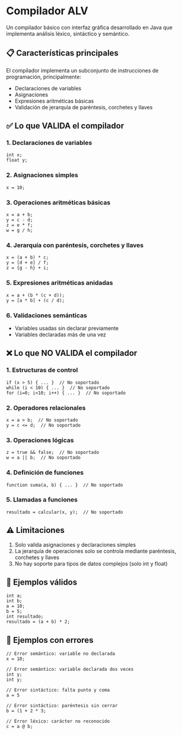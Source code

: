 # Compilador ALV

Un compilador básico con interfaz gráfica desarrollado en Java que implementa análisis léxico, sintáctico y semántico.

## 📋 Características principales

El compilador implementa un subconjunto de instrucciones de programación, principalmente:

- Declaraciones de variables
- Asignaciones
- Expresiones aritméticas básicas
- Validación de jerarquía de paréntesis, corchetes y llaves

## ✅ Lo que VALIDA el compilador

### 1. Declaraciones de variables

```
int x;
float y;
```

### 2. Asignaciones simples

```
x = 10;
```

### 3. Operaciones aritméticas básicas

```
x = a + b;
y = c - d;
z = e * f;
w = g / h;
```

### 4. Jerarquía con paréntesis, corchetes y llaves

```
x = (a + b) * c;
y = [d + e] / f;
z = {g - h} + i;
```

### 5. Expresiones aritméticas anidadas

```
x = a + (b * (c + d));
y = [a * b] + (c / d);
```

### 6. Validaciones semánticas

- Variables usadas sin declarar previamente
- Variables declaradas más de una vez

## ❌ Lo que NO VALIDA el compilador

### 1. Estructuras de control

```
if (x > 5) { ... }  // No soportado
while (i < 10) { ... }  // No soportado
for (i=0; i<10; i++) { ... }  // No soportado
```

### 2. Operadores relacionales

```
x = a > b;  // No soportado
y = c <= d;  // No soportado
```

### 3. Operaciones lógicas

```
z = true && false;  // No soportado
w = a || b;  // No soportado
```

### 4. Definición de funciones

```
function suma(a, b) { ... }  // No soportado
```

### 5. Llamadas a funciones

```
resultado = calcular(x, y);  // No soportado
```

## ⚠️ Limitaciones

1. Solo valida asignaciones y declaraciones simples
2. La jerarquía de operaciones solo se controla mediante paréntesis, corchetes y llaves
3. No hay soporte para tipos de datos complejos (solo int y float)

## 📝 Ejemplos válidos

```
int a;
int b;
a = 10;
b = 5;
int resultado;
resultado = (a + b) * 2;
```

## 🔴 Ejemplos con errores

```
// Error semántico: variable no declarada
x = 10;

// Error semántico: variable declarada dos veces
int y;
int y;

// Error sintáctico: falta punto y coma
a = 5

// Error sintáctico: paréntesis sin cerrar
b = (1 + 2 * 3;

// Error léxico: carácter no reconocido
c = a @ b;
```
